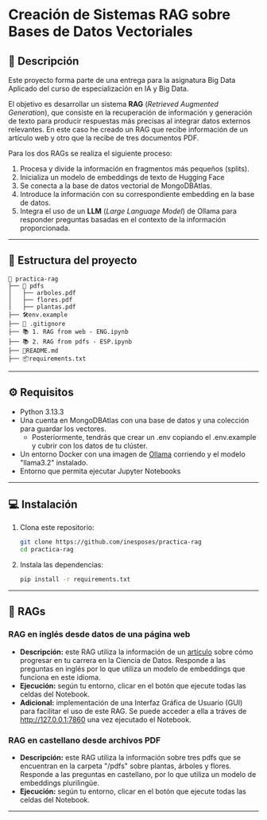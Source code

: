 # Creación de Sistemas RAG sobre Bases de Datos Vectoriales

## 📜 Descripción
Este proyecto forma parte de una entrega para la asignatura Big Data Aplicado del curso de especialización en IA y Big Data.

El objetivo es desarrollar un sistema **RAG** (*Retrieved Augmented Generation*), que consiste en la recuperación de información y generación de texto para producir respuestas más precisas al integrar datos externos relevantes. En este caso he creado un RAG que recibe información de un artículo web y otro que la recibe de tres documentos PDF.

Para los dos RAGs se realiza el siguiente proceso:
1. Procesa y divide la información en fragmentos más pequeños (splits).
2. Inicializa un modelo de embeddings de texto de Hugging Face 
3. Se conecta a la base de datos vectorial de MongoDBAtlas. 
4. Introduce la información con su correspondiente embedding en la base de datos. 
5. Integra el uso de un **LLM** (*Large Language Model*) de Ollama para responder preguntas basadas en el contexto de la información proporcionada.



---

## 📁 Estructura del proyecto

```plaintext
📂 practica-rag
├── 📁 pdfs
│   ├── arboles.pdf
│   ├── flores.pdf
│   ├── plantas.pdf
├── 🛠️env.example
├── 🔗 .gitignore
├── 📚 1. RAG from web - ENG.ipynb
├── 📚 2. RAG from pdfs - ESP.ipynb
├── 📄README.md
├── 📦requirements.txt
```
---

## ⚙️ Requisitos
- Python 3.13.3
- Una cuenta en MongoDBAtlas con una base de datos y una colección para guardar los vectores.
  - Posteriormente, tendrás que crear un .env copiando el .env.example y cubrir con los datos de tu clúster.
- Un entorno Docker con una imagen de [Ollama](https://hub.docker.com/r/ollama/ollama) corriendo y el modelo "llama3.2" instalado.
- Entorno que permita ejecutar Jupyter Notebooks
---

## 💻 Instalación
1. Clona este repositorio:
   ```bash
   git clone https://github.com/inesposes/practica-rag
   cd practica-rag
   ```
2. Instala las dependencias:
   ```bash
   pip install -r requirements.txt
   ```

---

## 📝  RAGs

### RAG en inglés desde datos de una página web
- **Descripción:** este RAG utiliza la información de un [artículo](https://towardsdatascience.com/3-business-skills-you-need-to-progress-your-data-science-career-in-2025-146f841d1a1e) sobre cómo progresar en tu carrera en la Ciencia de Datos. Responde a las preguntas en inglés por lo que utiliza un modelo de embeddings que funciona en este idioma.
- **Ejecución:** según tu entorno, clicar en el botón que ejecute todas las celdas del Notebook.
- **Adicional:** implementación de una Interfaz Gráfica de Usuario (GUI) para facilitar el uso de este RAG. Se puede acceder a ella a tráves de http://127.0.0.1:7860 una vez ejecutado el Notebook.

### RAG en castellano desde archivos PDF
- **Descripción:** este RAG utiliza la información sobre tres pdfs que se encuentran en la carpeta "/pdfs" sobre plantas, árboles y flores. Responde a las preguntas en castellano, por lo que utiliza un modelo de embeddings plurilingüe.
- **Ejecución:** según tu entorno, clicar en el botón que ejecute todas las celdas del Notebook.


---

